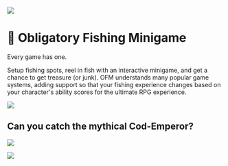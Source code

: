 ![](https://img.shields.io/badge/Foundry-v0.8.6-informational)
<!--- Downloads @ Latest Badge -->
<!--- replace <user>/<repo> with your username/repository -->
<!--- ![Latest Release Download Count](https://img.shields.io/github/downloads/<user>/<repo>/latest/module.zip) -->

<!--- Forge Bazaar Install % Badge -->
<!--- replace <your-module-name> with the `name` in your manifest -->
<!--- ![Forge Installs](https://img.shields.io/badge/dynamic/json?label=Forge%20Installs&query=package.installs&suffix=%25&url=https%3A%2F%2Fforge-vtt.com%2Fapi%2Fbazaar%2Fpackage%2F<your-module-name>&colorB=4aa94a) -->


# 🎣 Obligatory Fishing Minigame

Every game has one.

Setup fishing spots, reel in fish with an interactive minigame, and get a chance to get treasure (or junk).
OFM understands many popular game systems, adding support so that your fishing experience changes based on your character's ability scores for the ultimate RPG experience.

![](https://cdn.discordapp.com/attachments/830182194533892116/1017911972500602912/obligatory_fishing_minigame.gif)

## Can you catch the mythical Cod-Emperor?

![](https://cdn.discordapp.com/attachments/830182194533892116/1017912336587165926/unknown.png)

![](https://media.discordapp.net/attachments/830182194533892116/1017914863848271872/unknown.png)
